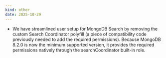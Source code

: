 ```yaml
---
kind: other
date: 2025-10-29
---
```


* We have streamlined user setup for MongoDB Search by removing the custom Search Coordinator polyfill (a piece of compatibility code previously needed to add the required permissions). Because MongoDB 8.2.0 is now the minimum supported version, it provides the required permissions natively through the searchCoordinator built-in role.
